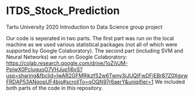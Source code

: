 # ITDS_Stock_Prediction
Tartu University 2020 Introduction to Data Science group project

Our code is seperated in two parts. The first part was run on the local machine as we used various statistical packages (not all of which were supported by Google Colaboratory).
The second part (including SVM and Neural Networks) we run on Google Colaboratory:
https://colab.research.google.com/drive/1oZiVJM-PplwX0PcIuguoO7VHJup1j6vS?usp=sharing&fbclid=IwAR2GFMRjkzfS2w6Twny3iJUQIFwDFiEBr87Z0XgvwFRDAP53ANqopUF4bjs#scrollTo=qOQN97r6aerY&uniqifier=1
We included both parts of the code in this repository.
